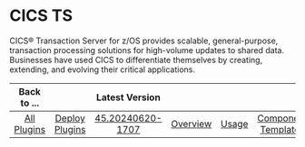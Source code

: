 # CICS TS


CICS® Transaction Server for z/OS provides scalable, general-purpose, transaction processing solutions for high-volume updates to shared data. Businesses have used CICS to differentiate themselves by creating, extending, and evolving their critical applications.

|          Back to ...          |                                |                                                      Latest Version                                                       |||||||
|:-----------------------------:|:------------------------------:|:-------------------------------------------------------------------------------------------------------------------------:| :---: | :---: | :---: | :---: | :---: | :---: |
| [All Plugins](../../index.md) | [Deploy Plugins](../README.md) | [45.20240620-1707](https://raw.githubusercontent.com/UrbanCode/IBM-UCD-PLUGINS/main/files/CICS/cics-45.20240620-1707.zip) |[Overview](overview.md)|[Usage](usage.md)|[Component Templates](component_templates.md)|[Steps](steps.md)|[Troubleshooting](troubleshooting.md)|[Downloads](downloads.md)|
